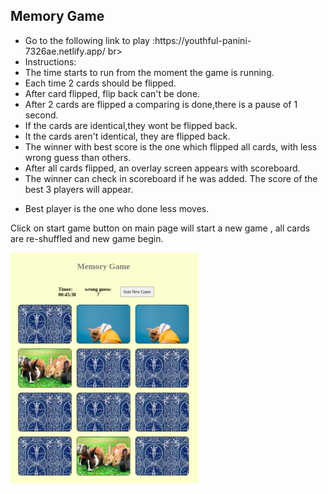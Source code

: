 <h2> Memory Game</h2>
<ul>
<li> Go to the following link to play :https://youthful-panini-7326ae.netlify.app/ br>
<li>Instructions:<br>
<li>The time starts to run from the moment the game is running.<br>
<li>Each time 2 cards should be flipped.<br>
<li>After card flipped, flip back can't be done.<br>
<li>After 2 cards are flipped a comparing is done,there is a pause of 1 second.<br>
<li>If the cards are identical,they wont be flipped back.<br>
<li>It the cards aren't identical, they are flipped back.<br>
<li>The winner with best score is the one which flipped all cards, with less wrong guess
than others.
  <li>After all cards flipped, an overlay screen appears with scoreboard. 
<li>The winner can check in scoreboard if he was added. The score of the best 3 players will appear.<li>
</p>Best player is the one who done less moves.
</ul>


<p>Click on start game button on main page will start a new game , all cards are re-shuffled and new game begin.</p>

![](images/memorygame2.png) 


